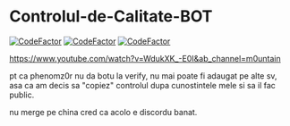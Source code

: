 # Controlul-de-Calitate-BOT
<a href="https://www.codefactor.io/repository/github/m0untain04/controlul-de-calitate-bot/overview/main"><img src="https://www.codefactor.io/repository/github/m0untain04/controlul-de-calitate-bot/badge/main" alt="CodeFactor" /></a>
<a href="https://img.shields.io/github/downloads/m0untain04/Controlul-de-Calitate-BOT/total"><img src="https://img.shields.io/github/downloads/m0untain04/Controlul-de-Calitate-BOT/total" alt="CodeFactor" /></a>
<a href="https://img.shields.io/github/license/m0untain04/Controlul-de-Calitate-BOT"><img src="https://img.shields.io/github/license/m0untain04/Controlul-de-Calitate-BOT" alt="CodeFactor" /></a>

https://www.youtube.com/watch?v=WdukXK_-E0I&ab_channel=m0untain

pt ca phenomz0r nu da botu la verify, nu mai poate fi adaugat pe alte sv, asa ca am decis sa "copiez" controlul dupa cunostintele mele si sa il fac public.

nu merge pe china cred ca acolo e discordu banat.
